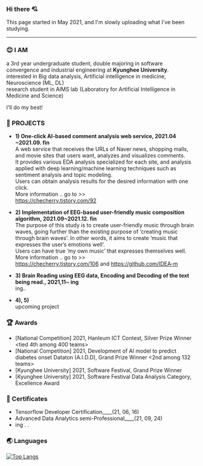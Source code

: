 ### Hi there 💘 
This page started in May 2021, and I'm slowly uploading what I've been studying.

***

### 😊 I AM
a 3rd year undergraduate student, double majoring in software convergence and industrial engineering at **Kyunghee University**.<br/>
interested in Big data analysis, Artificial intelligence in medicine, Neuroscience (ML, DL)<br/>
research student in AIMS lab (Laboratory for Artificial Intelligence in Medicine and Science)<br/>

I'll do my best!  

### 🌹 PROJECTS
- **1) One-click AI-based comment analysis web service, 2021.04 ~2021.09. fin**  
A web service that receives the URLs of Naver news, shopping malls, and movie sites that users want, analyzes and visualizes comments.<br/>
It provides various EDA analysis specialized for each site, and analysis applied with deep learning/machine learning techniques such as sentiment analysis and topic modeling.<br/> Users can obtain analysis results for the desired information with one click.<br/>
More information .. go to >><br/>
https://checherry.tistory.com/92

- **2) Implementation of EEG-based user-friendly music composition algorithm, 2021.09~2021.12. fin**   
The purpose of this study is to create user-friendly music through brain waves, going further than the existing purpose of ‘creating music through brain waves’. In other words, it aims to create ‘music that expresses the user’s emotions well’.<br/>
Users can have true ‘my own music’ that expresses themselves well.<br/>
More information .. go to >><br/>
https://checherry.tistory.com/106 
and https://github.com/IDEA-m


- **3) Brain Reading using EEG data, Encoding and Decoding of the text being read., 2021,11~ ing**<br/>
ing.. 

- **4), 5)** <br/> 
upcoming project

### 🏆 Awards
 - [National Competition] 2021, HanIeum ICT Contest, Silver Prize Winner <tied 4th among 400 teams>
 - [National Competition] 2021, Development of AI model to predict diabetes onset Dataton (A.I.D.D), Grand Prize Winner <2nd among 132 teams>
 - [Kyunghee University] 2021, Software Festival, Grand Prize Winner
 - [Kyunghee University] 2021, Software Festival Data Analysis Category, Excellence Award



### 📜 Certificates
- Tensorflow Developer Certification____(21, 06, 16)
- Advanced Data Analytics semi-Professional____(21, 09, 24) 
- ing . .



### 🌏 Languages  
[![Top Langs](https://github-readme-stats.vercel.app/api/top-langs/?username=chersiakingdom&langs_count=10&layout=compact&theme=white)](https://github.com/chersiakingdom/chersiakingdom)

﻿
<!--
**chersiakingdom/chersiakingdom** is a ✨ _special_ ✨ repository because its `README.md` (this file) appears on your GitHub profile.

Here are some ideas to get you started:

- 🔭 I’m currently working on ...
- 🌱 I’m currently learning ...
- 👯 I’m looking to collaborate on ...
- 🤔 I’m looking for help with ...
- 💬 Ask me about ...
- 📫 How to reach me: ...
- 😄 Pronouns: ...
- ⚡ Fun fact: ...
-->
